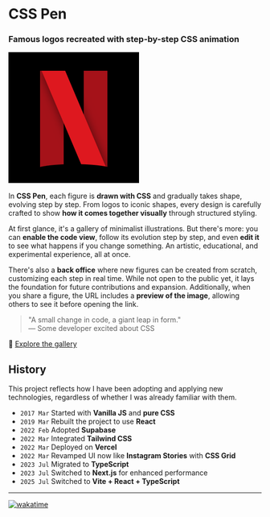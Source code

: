
# CSS Pen

### Famous logos recreated with step-by-step CSS animation

![CSS Pen](public/thumbs/netflix.png)

In **CSS Pen**, each figure is **drawn with CSS** and gradually takes shape, evolving step by step. From logos to iconic shapes, every design is carefully crafted to show **how it comes together visually** through structured styling.

At first glance, it's a gallery of minimalist illustrations. But there's more: you can **enable the code view**, follow its evolution step by step, and even **edit it** to see what happens if you change something. An artistic, educational, and experimental experience, all at once.

There's also a **back office** where new figures can be created from scratch, customizing each step in real time. While not open to the public yet, it lays the foundation for future contributions and expansion. Additionally, when you share a figure, the URL includes a **preview of the image**, allowing others to see it before opening the link.

> "A small change in code, a giant leap in form."  
> — Some developer excited about CSS

🔗 [Explore the gallery](https://www.csspen.es)


## History

This project reflects how I have been adopting and applying new technologies, regardless of whether I was already familiar with them.

- `2017 Mar` Started with **Vanilla JS** and **pure CSS**  
- `2019 Mar` Rebuilt the project to use **React**  
- `2022 Feb` Adopted **Supabase**  
- `2022 Mar` Integrated **Tailwind CSS**  
- `2022 Mar` Deployed on **Vercel**  
- `2022 Mar` Revamped UI now like **Instagram Stories** with **CSS Grid** 
- `2023 Jul` Migrated to **TypeScript**  
- `2023 Jul` Switched to **Next.js** for enhanced performance  
- `2025 Jul` Switched to **Vite + React + TypeScript** 

---

[![wakatime](https://wakatime.com/badge/user/c8d2802f-0742-4964-bd79-1cb374b6de43/project/84223879-6d76-45d7-97ef-da701a20bcf6.svg)](#)
